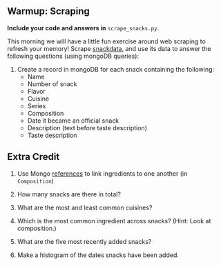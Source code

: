 ## Warmup: Scraping

**Include your code and answers in** `scrape_snacks.py`.

This morning we will have a little fun exercise around web scraping to refresh your memory! Scrape [snackdata](http://www.snackdata.com), and use its data to answer the following questions (using mongoDB queries):

1. Create a record in mongoDB for each snack containing the following:
    * Name
    * Number of snack
    * Flavor
    * Cuisine
    * Series
    * Composition
    * Date it became an official snack
    * Description (text before taste description)
    * Taste description

## Extra Credit

1. Use Mongo [references](http://docs.mongodb.org/manual/tutorial/model-referenced-one-to-many-relationships-between-documents/) to link ingredients to one another (in `Composition`)
2. How many snacks are there in total?
 
3. What are the most and least common cuisines?

4. Which is the most common ingredient across snacks? (Hint: Look at composition.)

5. What are the five most recently added snacks?

6. Make a histogram of the dates snacks have been added.
